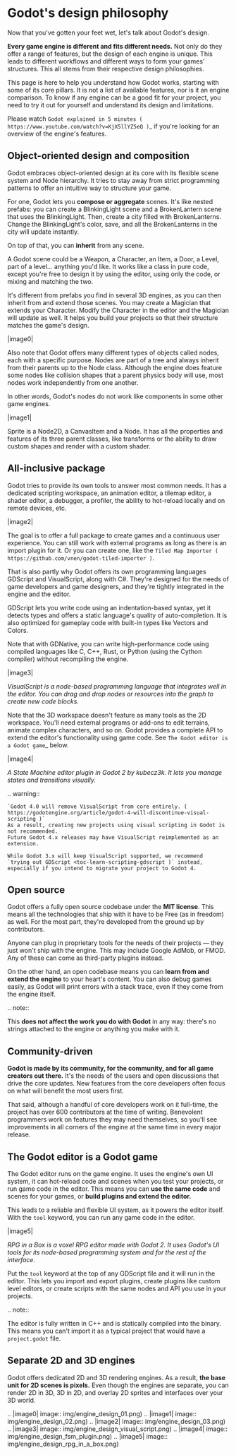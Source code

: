 

Godot's design philosophy
=========================

Now that you've gotten your feet wet, let's talk about Godot's design.

**Every game engine is different and fits different needs.**
Not only do they offer a range of features, but the design of each engine
is unique. This leads to different workflows and different ways to form
your games' structures. This all stems from their respective design philosophies.

This page is here to help you understand how Godot works, starting
with some of its core pillars. It is not a list of available features, nor
is it an engine comparison. To know if any engine can be a good fit for
your project, you need to try it out for yourself and
understand its design and limitations.

Please watch
`Godot explained in 5 minutes ( https://www.youtube.com/watch?v=KjX5llYZ5eQ )`_
if you're looking for an overview of the engine's features.

Object-oriented design and composition
--------------------------------------

Godot embraces object-oriented design at its core with its flexible
scene system and Node hierarchy. It tries to stay away from strict
programming patterns to offer an intuitive way to structure your game.

For one, Godot lets you **compose or aggregate** scenes.
It's like nested prefabs: you can create a BlinkingLight scene and
a BrokenLantern scene that uses the BlinkingLight.
Then, create a city filled with BrokenLanterns.
Change the BlinkingLight's color, save, and all the
BrokenLanterns in the city will update instantly.

On top of that, you can **inherit** from any scene.

A Godot scene could be a Weapon, a Character, an Item, a Door, a Level,
part of a level… anything you'd like. It works like a class in pure code,
except you're free to design it by using the editor, using only the
code, or mixing and matching the two.

It's different from prefabs you find in several 3D engines, as you can
then inherit from and extend those scenes. You may create a Magician
that extends your Character. Modify the Character in the editor and the Magician
will update as well. It helps you build your projects so that their
structure matches the game's design.

|image0|

Also note that Godot offers many different types of objects called
nodes, each with a specific purpose. Nodes are part of a tree and always
inherit from their parents up to the Node class. Although the engine
does feature some nodes like collision shapes that a parent physics
body will use, most nodes work independently from one another.

In other words, Godot's nodes do not work like components in some
other game engines.

|image1|

Sprite is a Node2D, a CanvasItem and a Node. It has all the properties
and features of its three parent classes, like transforms or the ability
to draw custom shapes and render with a custom shader.

All-inclusive package
---------------------

Godot tries to provide its own tools to answer most common
needs. It has a dedicated scripting workspace, an animation editor, a
tilemap editor, a shader editor, a debugger, a profiler,
the ability to hot-reload locally and on remote devices, etc.

|image2|

The goal is to offer a full package to create games and a continuous
user experience. You can still work with external programs as long as
there is an import plugin for it. Or you can create one, like the `Tiled
Map Importer ( https://github.com/vnen/godot-tiled-importer )`.

That is also partly why Godot offers its own programming languages
GDScript and VisualScript, along with C#. They're designed for the needs
of game developers and game designers, and they're tightly integrated in
the engine and the editor.

GDScript lets you write code using an indentation-based syntax,
yet it detects types and offers a static language's quality of auto-completion.
It is also optimized for gameplay code with built-in types like Vectors and Colors.

Note that with GDNative, you can write high-performance code using compiled
languages like C, C++, Rust, or Python (using the Cython compiler)
without recompiling the engine.

|image3|

*VisualScript is a node-based programming language that integrates well
in the editor. You can drag and drop nodes or resources into the graph
to create new code blocks.*

Note that the 3D workspace doesn't feature as many tools as the 2D workspace.
You'll need external programs or add-ons to edit terrains, animate complex characters, and so on.
Godot provides a complete API to extend the editor's functionality using
game code. See `The Godot editor is a Godot game`_ below.

|image4|

*A State Machine editor plugin in Godot 2 by kubecz3k. It lets you
manage states and transitions visually.*


.. warning::

    `Godot 4.0 will remove VisualScript from core entirely. ( https://godotengine.org/article/godot-4-will-discontinue-visual-scripting )`
    As a result, creating new projects using visual scripting in Godot is not recommended.
    Future Godot 4.x releases may have VisualScript reimplemented as an extension.

    While Godot 3.x will keep VisualScript supported, we recommend
    `trying out GDScript <toc-learn-scripting-gdscript )` instead,
    especially if you intend to migrate your project to Godot 4.

Open source
-----------

Godot offers a fully open source codebase under the **MIT license**.
This means all the technologies that ship with it have to be Free
(as in freedom) as well.
For the most part, they're developed from the ground up by contributors.

Anyone can plug in proprietary tools for the needs of their projects —
they just won't ship with the engine. This may include Google AdMob,
or FMOD. Any of these can come as
third-party plugins instead.

On the other hand, an open codebase means you can **learn from and extend
the engine** to your heart's content. You can also debug games easily,
as Godot will print errors with a stack trace, even if they come from the engine itself.

.. note::

   This **does not affect the work you do with Godot** in any way: there's
   no strings attached to the engine or anything you make with it.

Community-driven
----------------

**Godot is made by its community, for the community, and for all game
creators out there.** It's the needs of the users and open discussions
that drive the core updates. New features from the core developers often
focus on what will benefit the most users first.

That said, although a handful of core developers work on it full-time,
the project has over 600 contributors at the time of writing. Benevolent
programmers work on features they may need themselves, so you'll see
improvements in all corners of the engine at the same time in every
major release.

The Godot editor is a Godot game
--------------------------------

The Godot editor runs on the game engine. It uses the engine's own UI
system, it can hot-reload code and scenes when you test your projects,
or run game code in the editor. This means you can **use the same code**
and scenes for your games, or **build plugins and extend the editor.**

This leads to a reliable and flexible UI system, as it powers the editor
itself. With the `tool` keyword, you can run any game code in the editor.

|image5|

*RPG in a Box is a voxel RPG editor made with Godot 2. It uses Godot's
UI tools for its node-based programming system and for the rest of the
interface.*

Put the `tool` keyword at the top of any GDScript file and it will run
in the editor. This lets you import and export plugins, create plugins
like custom level editors, or create scripts with the same nodes and API
you use in your projects.

.. note::

   The editor is fully written in C++ and is statically compiled into the
   binary. This means you can't import it as a typical project that would have a
   `project.godot` file.

Separate 2D and 3D engines
--------------------------

Godot offers dedicated 2D and 3D rendering engines. As a result, **the
base unit for 2D scenes is pixels.** Even though the engines are
separate, you can render 2D in 3D, 3D in 2D, and overlay 2D sprites and
interfaces over your 3D world.

.. |image0| image:: img/engine_design_01.png)
.. |image1| image:: img/engine_design_02.png)
.. |image2| image:: img/engine_design_03.png)
.. |image3| image:: img/engine_design_visual_script.png)
.. |image4| image:: img/engine_design_fsm_plugin.png)
.. |image5| image:: img/engine_design_rpg_in_a_box.png)

